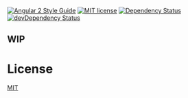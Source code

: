 [![Angular 2 Style Guide](https://mgechev.github.io/angular2-style-guide/images/badge.svg)](https://github.com/mgechev/angular2-style-guide)
[![MIT license](http://img.shields.io/badge/license-MIT-brightgreen.svg)](http://opensource.org/licenses/MIT)
[![Dependency Status](https://david-dm.org/NathanWalker/ng2-sanitize/status.svg)](https://david-dm.org/NathanWalker/ng2-sanitize#info=dependencies) [![devDependency Status](https://david-dm.org/NathanWalker/ng2-sanitize/dev-status.svg)](https://david-dm.org/NathanWalker/ng2-sanitize#info=devDependencies)

## WIP


# License

[MIT](/LICENSE)
